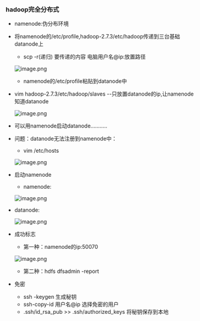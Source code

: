 
### hadoop完全分布式

* namenode:伪分布环境
* 将namenode的/etc/profile,hadoop-2.7.3/etc/hadoop传递到三台基础datanode上
  * scp -r(递归) 要传递的内容 电脑用户名@ip:放置路径
  
  ![image.png](https://upload-images.jianshu.io/upload_images/14466577-06905a1cf11f2ed9.png?imageMogr2/auto-orient/strip%7CimageView2/2/w/1240)
  
  * namenode的/etc/profile粘贴到datanode中
 * vim hadoop-2.7.3/etc/hadoop/slaves --只放置datanode的ip,让namenode知道datanode
 
   ![image.png](https://upload-images.jianshu.io/upload_images/14466577-f923792a17599a05.png?imageMogr2/auto-orient/strip%7CimageView2/2/w/1240)
  
* 可以用namenode启动datanode...........
* 问题：datanode无法注册到namenode中：
  * vim /etc/hosts 
  
  ![image.png](https://upload-images.jianshu.io/upload_images/14466577-d6edd49b1fba3ecd.png?imageMogr2/auto-orient/strip%7CimageView2/2/w/1240)

* 启动namenode
  * namenode:   
  
   ![image.png](https://upload-images.jianshu.io/upload_images/14466577-504d572807ddc083.png?imageMogr2/auto-orient/strip%7CimageView2/2/w/1240)
 
 * datanode:   
  
    ![image.png](https://upload-images.jianshu.io/upload_images/14466577-5ee15f56ca427626.png?imageMogr2/auto-orient/strip%7CimageView2/2/w/1240)

* 成功标志
  * 第一种：namenode的ip:50070
  
  ![image.png](https://upload-images.jianshu.io/upload_images/14466577-0c3702977705c378.png?imageMogr2/auto-orient/strip%7CimageView2/2/w/1240)
  
  * 第二种：hdfs dfsadmin -report
  
* 免密    
    
  * ssh -keygen 生成秘钥
  * ssh-copy-id 用户名@ip 选择免密的用户
  * .ssh/id_rsa_pub >> .ssh/authorized_keys 将秘钥保存到本地
   
   
   
  

